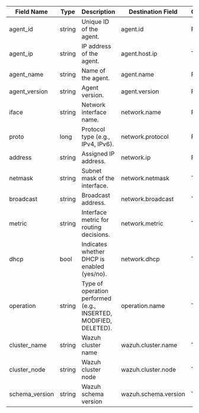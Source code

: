 | Field Name     | Type   | Description                                                      | Destination Field    | Custom |
|----------------|--------|------------------------------------------------------------------|----------------------|--------|
| agent_id       | string | Unique ID of the agent.                                          | agent.id             | FALSE  |
| agent_ip       | string | IP address of the agent.                                         | agent.host.ip        | TRUE   |
| agent_name     | string | Name of the agent.                                               | agent.name           | FALSE  |
| agent_version  | string | Agent version.                                                   | agent.version        | FALSE  |
| iface          | string | Network interface name.                                          | network.name         | FALSE  |
| proto          | long   | Protocol type (e.g., IPv4, IPv6).                                | network.protocol     | FALSE  |
| address        | string | Assigned IP address.                                             | network.ip           | FALSE  |
| netmask        | string | Subnet mask of the interface.                                    | network.netmask      | TRUE   |
| broadcast      | string | Broadcast address.                                               | network.broadcast    | TRUE   |
| metric         | string | Interface metric for routing decisions.                          | network.metric       | TRUE   |
| dhcp           | bool   | Indicates whether DHCP is enabled (yes/no).                      | network.dhcp         | TRUE   |
| operation      | string | Type of operation performed (e.g., INSERTED, MODIFIED, DELETED). | operation.name       | TRUE   |
| cluster_name   | string | Wazuh cluster name                                               | wazuh.cluster.name   | TRUE   |
| cluster_node   | string | Wazuh cluster node                                               | wazuh.cluster.node   | TRUE   |
| schema_version | string | Wazuh schema version                                             | wazuh.schema.version | TRUE   |
